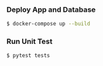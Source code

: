 ### Deploy App and Database

```bash
$ docker-compose up --build
```


### Run Unit Test

```bash
$ pytest tests
```